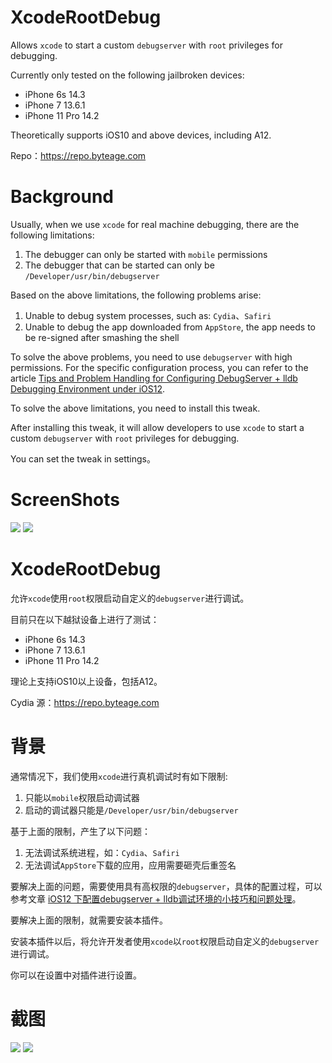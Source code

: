 # XcodeRootDebug

Allows `xcode` to start a custom `debugserver` with `root` privileges for debugging.

Currently only tested on the following jailbroken devices:

* iPhone 6s 14.3
* iPhone 7 13.6.1
* iPhone 11 Pro 14.2

Theoretically supports iOS10 and above devices, including A12.

Repo：https://repo.byteage.com

# Background

Usually, when we use `xcode` for real machine debugging, there are the following limitations:

1. The debugger can only be started with `mobile` permissions
2. The debugger that can be started can only be `/Developer/usr/bin/debugserver`

Based on the above limitations, the following problems arise:

1. Unable to debug system processes, such as: `Cydia`、`Safiri`
2. Unable to debug the app downloaded from `AppStore`, the app needs to be re-signed after smashing the shell

To solve the above problems, you need to use `debugserver` with high permissions. For the specific configuration process, you can refer to the article [Tips and Problem Handling for Configuring DebugServer + lldb Debugging Environment under iOS12](https://iosre.com/t/ios12-debugserver-lldb/14429).

To solve the above limitations, you need to install this tweak.

After installing this tweak, it will allow developers to use `xcode` to start a custom `debugserver` with `root` privileges for debugging.

You can set the tweak in settings。

# ScreenShots

![](ScreenShots/20220627_235849.png)
![](ScreenShots/20220628_000606_898.png)

# XcodeRootDebug

允许`xcode`使用`root`权限启动自定义的`debugserver`进行调试。

目前只在以下越狱设备上进行了测试：

* iPhone 6s 14.3
* iPhone 7 13.6.1
* iPhone 11 Pro 14.2

理论上支持iOS10以上设备，包括A12。

Cydia 源：https://repo.byteage.com

# 背景

通常情况下，我们使用`xcode`进行真机调试时有如下限制:

1. 只能以`mobile`权限启动调试器
2. 启动的调试器只能是`/Developer/usr/bin/debugserver`

基于上面的限制，产生了以下问题：

1. 无法调试系统进程，如：`Cydia`、`Safiri`
2. 无法调试`AppStore`下载的应用，应用需要砸壳后重签名

要解决上面的问题，需要使用具有高权限的`debugserver`，具体的配置过程，可以参考文章 [iOS12 下配置debugserver + lldb调试环境的小技巧和问题处理](https://iosre.com/t/ios12-debugserver-lldb/14429)。

要解决上面的限制，就需要安装本插件。

安装本插件以后，将允许开发者使用`xcode`以`root`权限启动自定义的`debugserver`进行调试。

你可以在设置中对插件进行设置。

# 截图
![](ScreenShots/20220627_235849.png)
![](ScreenShots/20220628_000606_898.png)
